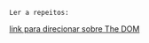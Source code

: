 ` Ler a repeitos: `

 [ link para direcionar sobre The DOM ](https://www.freecodecamp.org/news/the-javascript-dom-a-practical-tutorial/)